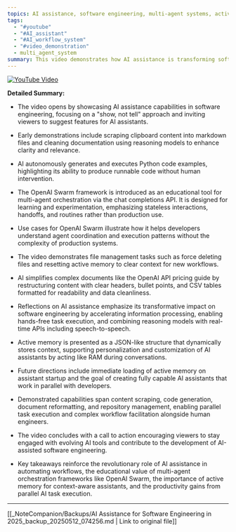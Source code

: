 ```yaml
---
topics: AI assistance, software engineering, multi-agent systems, active memory, OpenAI Swarm, AI workflows
tags:
  - "#youtube"
  - "#AI_assistant"
  - "#AI_workflow_system"
  - "#video_demonstration"
  - multi_agent_system
summary: This video demonstrates how AI assistance is transforming software engineering in 2025 by accelerating workflows, enabling multi-agent orchestration with OpenAI Swarm, and utilizing active memory for personalized AI assistants.
---
```


[![YouTube Video](https://www.youtube.com/watch?v=XXXXXXX)](https://www.youtube.com/watch?v=XXXXXXX)

**Detailed Summary:**

- The video opens by showcasing AI assistance capabilities in software engineering, focusing on a "show, not tell" approach and inviting viewers to suggest features for AI assistants.

- Early demonstrations include scraping clipboard content into markdown files and cleaning documentation using reasoning models to enhance clarity and relevance.

- AI autonomously generates and executes Python code examples, highlighting its ability to produce runnable code without human intervention.

- The OpenAI Swarm framework is introduced as an educational tool for multi-agent orchestration via the chat completions API. It is designed for learning and experimentation, emphasizing stateless interactions, handoffs, and routines rather than production use.

- Use cases for OpenAI Swarm illustrate how it helps developers understand agent coordination and execution patterns without the complexity of production systems.

- The video demonstrates file management tasks such as force deleting files and resetting active memory to clear context for new workflows.

- AI simplifies complex documents like the OpenAI API pricing guide by restructuring content with clear headers, bullet points, and CSV tables formatted for readability and data cleanliness.

- Reflections on AI assistance emphasize its transformative impact on software engineering by accelerating information processing, enabling hands-free task execution, and combining reasoning models with real-time APIs including speech-to-speech.

- Active memory is presented as a JSON-like structure that dynamically stores context, supporting personalization and customization of AI assistants by acting like RAM during conversations.

- Future directions include immediate loading of active memory on assistant startup and the goal of creating fully capable AI assistants that work in parallel with developers.

- Demonstrated capabilities span content scraping, code generation, document reformatting, and repository management, enabling parallel task execution and complex workflow facilitation alongside human engineers.

- The video concludes with a call to action encouraging viewers to stay engaged with evolving AI tools and contribute to the development of AI-assisted software engineering.

- Key takeaways reinforce the revolutionary role of AI assistance in automating workflows, the educational value of multi-agent orchestration frameworks like OpenAI Swarm, the importance of active memory for context-aware assistants, and the productivity gains from parallel AI task execution.

---
[[_NoteCompanion/Backups/AI Assistance for Software Engineering in 2025_backup_20250512_074256.md | Link to original file]]
